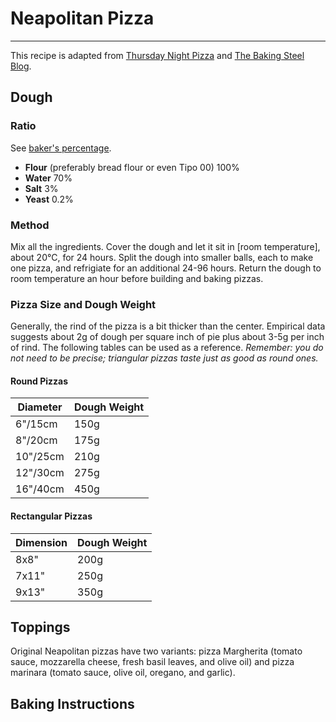 # Neapolitan Pizza

---
This recipe is adapted from [Thursday Night Pizza](https://www.thursdaynightpizza.com/neapolitan-pizza-dough/) and [The Baking Steel Blog](https://bakingsteel.com/blogs/news/72-hour-pizza-dough).

## Dough

### Ratio
See [baker's percentage](bakers-percentage).
* **Flour** (preferably bread flour or even Tipo 00) 100%
* **Water** 70%
* **Salt** 3%
* **Yeast** 0.2%

### Method
Mix all the ingredients. Cover the dough and let it sit in [room temperature], about 20&deg;C, for 24 hours. Split the dough into smaller balls, each to make one pizza, and refrigiate for an additional 24-96 hours. Return the dough to room temperature an hour before building and baking pizzas.

### Pizza Size and Dough Weight

Generally, the rind of the pizza is a bit thicker than the center. Empirical data suggests about 2g of dough per square inch of pie plus about 3-5g per inch of rind. The following tables can be used as a reference. *Remember: you do not need to be precise; triangular pizzas taste just as good as round ones.*

#### Round Pizzas

| Diameter | Dough Weight |
|----------|--------------|
| 6"/15cm  | 150g         |
| 8"/20cm  | 175g         |
| 10"/25cm | 210g         |
| 12"/30cm | 275g         |
| 16"/40cm | 450g         |

#### Rectangular Pizzas

| Dimension | Dough Weight |
|-----------|--------------|
| 8x8"      | 200g         |
| 7x11"     | 250g         |
| 9x13"     | 350g         |

## Toppings

Original Neapolitan pizzas have two variants: pizza Margherita (tomato sauce, mozzarella cheese, fresh basil leaves, and olive oil) and pizza marinara (tomato sauce, olive oil, oregano, and garlic).

## Baking Instructions